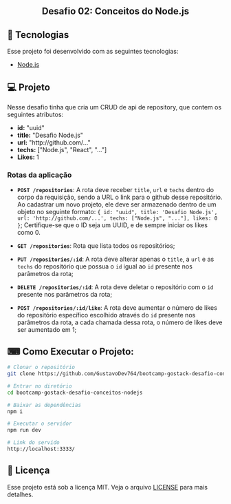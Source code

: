 <h2 align="center">
  Desafio 02: Conceitos do Node.js
</h2>

## :rocket: Tecnologias

Esse projeto foi desenvolvido com as seguintes tecnologias:

- [Node.js](https://nodejs.org/en/)

## 💻 Projeto

Nesse desafio tinha que cria um CRUD de api de repository, que contem os seguintes atributos:

<ul>
    <li><strong>id:</strong> "uuid"</li>
    <li><strong>title:</strong> "Desafio Node.js"</li>
    <li><strong>url:</strong> "http://github.com/..."</li>
    <li><strong>techs:</strong> ["Node.js", "React", "..."]</li>
    <li><strong>Likes:</strong> 1</li>
</ul>

### Rotas da aplicação

- **`POST /repositories`**: A rota deve receber `title`, `url` e `techs` dentro do corpo da requisição, sendo a URL o link para o github desse repositório. Ao cadastrar um novo projeto, ele deve ser armazenado dentro de um objeto no seguinte formato: `{ id: "uuid", title: 'Desafio Node.js', url: 'http://github.com/...', techs: ["Node.js", "..."], likes: 0 }`; Certifique-se que o ID seja um UUID, e de sempre iniciar os likes como 0.

- **`GET /repositories`**: Rota que lista todos os repositórios;

- **`PUT /repositories/:id`**: A rota deve alterar apenas o `title`, a `url` e as `techs` do repositório que possua o `id` igual ao `id` presente nos parâmetros da rota;

- **`DELETE /repositories/:id`**: A rota deve deletar o repositório com o `id` presente nos parâmetros da rota;

- **`POST /repositories/:id/like`**: A rota deve aumentar o número de likes do repositório específico escolhido através do `id` presente nos parâmetros da rota, a cada chamada dessa rota, o número de likes deve ser aumentado em 1;

## ⌨ Como Executar o Projeto:

```bash
# Clonar o repositório
git clone https://github.com/GustavoDev764/bootcamp-gostack-desafio-conceitos-nodejs

# Entrar no diretório
cd bootcamp-gostack-desafio-conceitos-nodejs

# Baixar as dependências
npm i

# Executar o servidor
npm run dev

# Link do servido
http://localhost:3333/
```

## :memo: Licença

Esse projeto está sob a licença MIT. Veja o arquivo [LICENSE](LICENSE.md) para mais detalhes.
